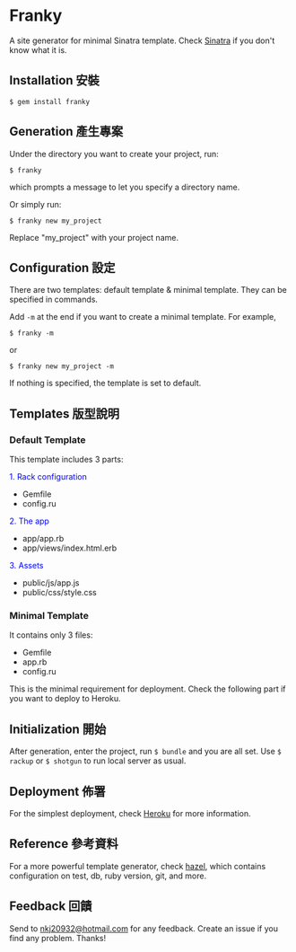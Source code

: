 # Franky

A site generator for minimal Sinatra template. Check [Sinatra](http://www.sinatrarb.com/) if you don't know what it is.

## Installation 安裝

```
$ gem install franky
```

## Generation 產生專案

Under the directory you want to create your project, run:

```
$ franky
```
which prompts a message to let you specify a directory name.

Or simply run:

```
$ franky new my_project
```

Replace "my_project" with your project name.

## Configuration 設定

There are two templates: default template & minimal template. They can be specified in commands.

Add `-m` at the end if you want to create a minimal template. For example,

```
$ franky -m
```
or

```
$ franky new my_project -m
```

If nothing is specified, the template is set to default.

## Templates 版型說明

### Default Template

This template includes 3 parts:

<p style="color: blue">1. Rack configuration</p>

- Gemfile
- config.ru

<p style="color: blue">2. The app</p>

- app/app.rb
- app/views/index.html.erb 

<p style="color: blue">3. Assets</p>

- public/js/app.js
- public/css/style.css

### Minimal Template

It contains only 3 files: 
- Gemfile
- app.rb
- config.ru

This is the minimal requirement for deployment. Check the following part if you want to deploy to Heroku.

## Initialization 開始 

After generation, enter the project, run `$ bundle` and you are all set. Use `$ rackup` or `$ shotgun` to run local server as usual.

## Deployment 佈署

For the simplest deployment, check [Heroku](https://devcenter.heroku.com/articles/rack#sinatra) for more information.

## Reference 參考資料

For a more powerful template generator, check [hazel](https://github.com/c7/hazel), which contains configuration on test, db, ruby version, git, and more.

## Feedback 回饋

Send to nkj20932@hotmail.com for any feedback. Create an issue if you find any problem. Thanks!
